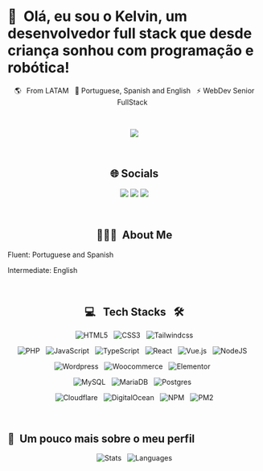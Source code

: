 <h1>👋 &nbsp;Olá, eu sou o Kelvin, um desenvolvedor full stack que desde criança sonhou com programação e robótica!</h1>
<p align="center">
    🌎⠀From LATAM &nbsp; 
    💬 Portuguese, Spanish and English &nbsp; ⚡ WebDev Senior FullStack &nbsp;
</p>
  <br>
<p align="center"> <img src="https://komarev.com/ghpvc/?username=kelvinmarlow&label=Vistas+del+perfil&color=blue&style=plastic"/> </p>
 <br>
<h2 align="center"> 🌐 Socials </h2>
<p align="center">
<a target="_blank" href="https://instagram.com/kelvinmarlow1"><img src="https://img.shields.io/badge/-@kelvinmarlow1_-E4405F?style=flat-square&logo=Instagram&logoColor=white"/></a>
<a target="_blank" href="https://www.linkedin.com/in/kelvin-marlow-87065a103"><img src="https://img.shields.io/badge/-Kelvin%20Marlow-0077B5?style=flat-square&logo=Linkedin&logoColor=white"/></a>
<a target="_blank" href="mailto:kelvinmarlow@arca.com.py"><img src="https://img.shields.io/badge/-kelvinmarlow@arca.com.py-D14836?style=flat-square&logo=Gmail&logoColor=white"/></a>
</p>
 <br>
<h2 align="center"> 👨🏻‍💻 &nbsp;About Me </h2>
<p align="left">
Fluent: Portuguese and Spanish &nbsp;
</p>
<p align="left">
Intermediate: English &nbsp; 
</p>
 <br>
<h2 align="center"> 💻 &nbsp Tech Stacks &nbsp 🛠 </h2>

<p align="center">
    <img alt="HTML5" src="https://img.shields.io/badge/HTML5-%23E34F26.svg?style=flat&logo=html5&logoColor=white"/> &nbsp;
    <img alt="CSS3" src="https://img.shields.io/badge/CSS3-%231572B6.svg?style=flat&logo=css3&logoColor=white"/> &nbsp;
    <img alt="Tailwindcss" src="https://img.shields.io/badge/tailwindcss-0F172A?style=flat&logo=Tailwindcss"/>
</p>
<p align="center">
    <img alt="PHP" src="https://img.shields.io/badge/PHP-%23777BB4.svg?style=flat&logo=php&logoColor=white"/> &nbsp;
    <img alt="JavaScript" src="https://img.shields.io/badge/JavaScript-%23323330.svg?style=flat&logo=javascript&logoColor=%23F7DF1E"/> &nbsp;
    <img alt="TypeScript" src="https://img.shields.io/badge/-TypeScript-333333.svg?style=flat&logo=typescript"/> &nbsp;
    <img alt="React" src="https://img.shields.io/badge/-React-333333.svg?style=flat&logo=react"/> &nbsp;
    <img alt="Vue.js" src="https://img.shields.io/badge/-Vue-333333.svg?style=flat&logo=vue.js"/> &nbsp;
    <img alt="NodeJS" src="https://img.shields.io/badge/NodeJS-6DA55F?style=flat&logo=node.js&logoColor=white"/> &nbsp;
</p>
<p align="center">
    <img alt="Wordpress" src="https://img.shields.io/badge/-Wordpress-333333.svg?style=flat&logo=wordpress"/> &nbsp;
    <img alt="Woocommerce" src="https://img.shields.io/badge/-Woocommerce-333333.svg?style=flat&logo=woocommerce"/> &nbsp;
    <img alt="Elementor" src="https://img.shields.io/badge/-Elementor-333333.svg?style=flat&logo=elementor"/> &nbsp;
</p>
<p align="center">
    <img alt="MySQL" src="https://img.shields.io/badge/MySQL-%2300f.svg?style=flat&logo=mysql&logoColor=white"/> &nbsp;
    <img alt="MariaDB" src="https://img.shields.io/badge/MariaDB-003545?style=flat&logo=mariadb&logoColor=white"/> &nbsp;
    <img alt="Postgres" src="https://img.shields.io/badge/PostgreSQL-%23316192.svg?style=flat&logo=postgresql&logoColor=white"/> &nbsp;
</p>
<p align="center">
    <img alt="Cloudflare" src="https://img.shields.io/badge/Cloudflare-F38020?style=flat&logo=Cloudflare&logoColor=white"/> &nbsp;
    <img alt="DigitalOcean" src="https://img.shields.io/badge/DigitalOcean-%230167ff.svg?style=flat&logo=digitalOcean&logoColor=white"/> &nbsp;
    <img alt="NPM" src="https://img.shields.io/badge/NPM-%23000000.svg?style=flat&logo=npm&logoColor=white"/> &nbsp;
    <img alt="PM2" src="https://img.shields.io/badge/PM2-%2336117e.svg?style=flat&logo=PM2&logoColor=white"/>
</p>

 <br>
<h2>🚀 &nbsp;Um pouco mais sobre o meu perfil</h2>

<p align="center">
    <img alt="Stats" src="https://github-readme-stats.vercel.app/api?username=kelvinmarlow&theme=dark&hide_border=true&include_all_commits=true&count_private=true"/> &nbsp;
    <img  alt="Languages" src="https://github-readme-stats.vercel.app/api/top-langs/?username=kelvinmarlow&theme=dark&hide_border=true&include_all_commits=true&count_private=true&layout=compact"/>
</p>
 <br> <br>

